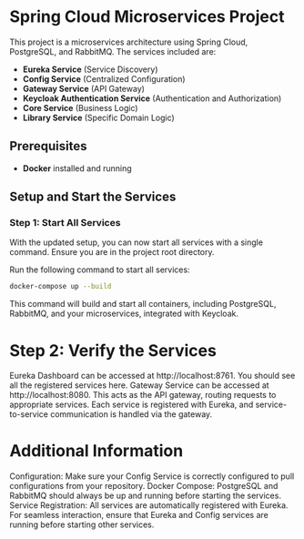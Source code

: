 # Spring Cloud Microservices Project

This project is a microservices architecture using Spring Cloud, PostgreSQL, and RabbitMQ. The services included are:

- **Eureka Service** (Service Discovery)
- **Config Service** (Centralized Configuration)
- **Gateway Service** (API Gateway)
- **Keycloak Authentication Service** (Authentication and Authorization)
- **Core Service** (Business Logic)
- **Library Service** (Specific Domain Logic)

## Prerequisites

- **Docker** installed and running

## Setup and Start the Services

### Step 1: Start All Services

With the updated setup, you can now start all services with a single command. Ensure you are in the project root directory.

Run the following command to start all services:

```bash
docker-compose up --build
```

This command will build and start all containers, including PostgreSQL, RabbitMQ, and your microservices, integrated with Keycloak.

# Step 2: Verify the Services

Eureka Dashboard can be accessed at http://localhost:8761. You should see all the registered services here.
Gateway Service can be accessed at http://localhost:8080. This acts as the API gateway, routing requests to appropriate
services.
Each service is registered with Eureka, and service-to-service communication is handled via the gateway.

# Additional Information

Configuration: Make sure your Config Service is correctly configured to pull configurations from your repository.
Docker Compose: PostgreSQL and RabbitMQ should always be up and running before starting the services.
Service Registration: All services are automatically registered with Eureka. For seamless interaction, ensure that
Eureka and Config services are running before starting other services.
